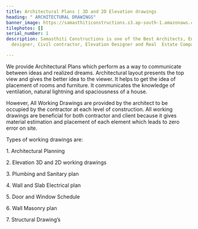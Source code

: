 ```yaml
---
title: Architectural Plans | 3D and 2D Elevation drawings
heading: " ARCHITECTURAL DRAWINGS"
banner_image: https://samasthiticonstructions.s3.ap-south-1.amazonaws.com/uploads/archi.jpg
tilephotos: []
serial_number: 1
description: Samasthiti Constructions is one of the Best Architects, Engineer, Interior
  designer, Civil contractor, Elevation Designer and Real  Estate Companies in Indore.

---
```

We provide Architectural Plans which perform as a way to communicate between ideas and realized dreams. Architectural layout presents the top view and gives the better idea to the viewer. It helps to get the idea of placement of rooms and furniture. It communicates the knowledge of ventilation, natural lightning and spaciousness of a house.

However, All Working Drawings are provided by the architect to be occupied by the contractor at each level of construction. All working drawings are beneficial for both contractor and client because it gives material estimation and placement of each element which leads to zero error on site.

  
Types of working drawings are:

1\. Architectural Planning

2\. Elevation 3D and 2D working drawings

3\. Plumbing and Sanitary plan

4\. Wall and Slab Electrical plan

5\. Door and Window Schedule

6\. Wall Masonry plan

7\. Structural Drawing’s